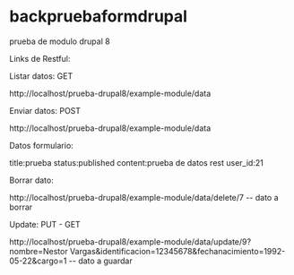 # backpruebaformdrupal


prueba de modulo drupal 8


Links de Restful:

Listar datos: GET

http://localhost/prueba-drupal8/example-module/data

Enviar datos: POST

http://localhost/prueba-drupal8/example-module/data

Datos formulario:

title:prueba
status:published
content:prueba de datos rest
user_id:21

Borrar dato:

http://localhost/prueba-drupal8/example-module/data/delete/7 -- dato a borrar


Update: PUT - GET

http://localhost/prueba-drupal8/example-module/data/update/9?nombre=Nestor Vargas&identificacion=12345678&fechanacimiento=1992-05-22&cargo=1 -- dato a guardar

